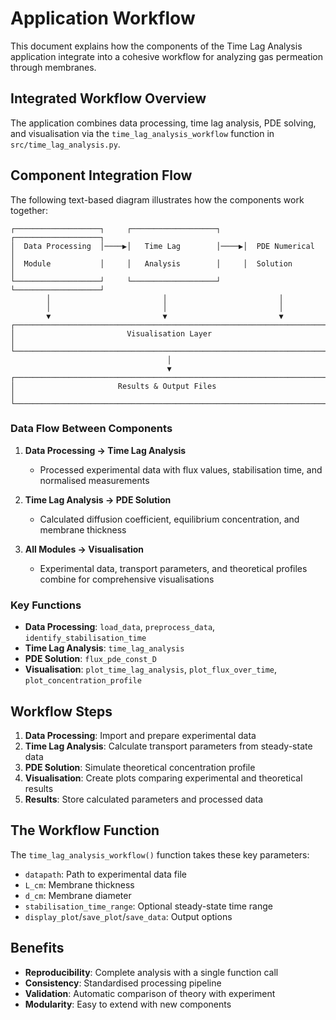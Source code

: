# Application Workflow

This document explains how the components of the Time Lag Analysis application integrate into a cohesive workflow for analyzing gas permeation through membranes.

## Integrated Workflow Overview

The application combines data processing, time lag analysis, PDE solving, and visualisation via the `time_lag_analysis_workflow` function in `src/time_lag_analysis.py`.

## Component Integration Flow

The following text-based diagram illustrates how the components work together:

```
┌───────────────────┐     ┌───────────────────┐     ┌───────────────────┐
│  Data Processing  │────▶│   Time Lag        │────▶│  PDE Numerical    │
│  Module           │     │   Analysis        │     │  Solution         │
└───────────────────┘     └───────────────────┘     └───────────────────┘
        │                         │                         │
        │                         │                         │
        ▼                         ▼                         ▼
┌─────────────────────────────────────────────────────────────────────┐
│                         Visualisation Layer                          │
└─────────────────────────────────────────────────────────────────────┘
                                   │
                                   ▼
┌─────────────────────────────────────────────────────────────────────┐
│                       Results & Output Files                         │
└─────────────────────────────────────────────────────────────────────┘
```

### Data Flow Between Components

1. **Data Processing → Time Lag Analysis**
   - Processed experimental data with flux values, stabilisation time, and normalised measurements

2. **Time Lag Analysis → PDE Solution**
   - Calculated diffusion coefficient, equilibrium concentration, and membrane thickness

3. **All Modules → Visualisation**
   - Experimental data, transport parameters, and theoretical profiles combine for comprehensive visualisations

### Key Functions

- **Data Processing**: `load_data`, `preprocess_data`, `identify_stabilisation_time`
- **Time Lag Analysis**: `time_lag_analysis`
- **PDE Solution**: `flux_pde_const_D`
- **Visualisation**: `plot_time_lag_analysis`, `plot_flux_over_time`, `plot_concentration_profile`

## Workflow Steps

1. **Data Processing**: Import and prepare experimental data
2. **Time Lag Analysis**: Calculate transport parameters from steady-state data
3. **PDE Solution**: Simulate theoretical concentration profile
4. **Visualisation**: Create plots comparing experimental and theoretical results
5. **Results**: Store calculated parameters and processed data

## The Workflow Function

The `time_lag_analysis_workflow()` function takes these key parameters:
- `datapath`: Path to experimental data file
- `L_cm`: Membrane thickness
- `d_cm`: Membrane diameter
- `stabilisation_time_range`: Optional steady-state time range
- `display_plot`/`save_plot`/`save_data`: Output options

## Benefits

- **Reproducibility**: Complete analysis with a single function call
- **Consistency**: Standardised processing pipeline
- **Validation**: Automatic comparison of theory with experiment
- **Modularity**: Easy to extend with new components